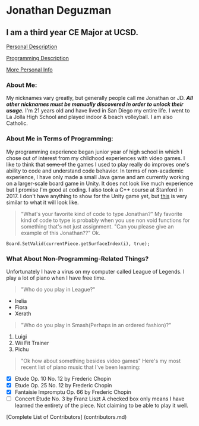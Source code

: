 # Jonathan Deguzman
## I am a third year CE Major at UCSD.
[Personal Description](#about-me)

[Programming Description](#about-me-in-terms-of-programming)

[More Personal Info](#what-about-non-programming-related-things)
### About Me:
My nicknames vary greatly, but generally people call me Jonathan or JD. ***All other nicknames must be manually discovered in order to unlock their usage.*** I'm 21 years old and have lived in San Diego my entire life. I went to La Jolla High School and played indoor & beach volleyball. I am also Catholic.
### About Me in Terms of Programming:
My programming experience began junior year of high school in which I chose out of interest from my childhood experiences with video games. I like to think that ~~some of~~ the games I used to play really do improves one's ability to code and understand code behavior. In terms of non-academic experience, I have only made a small Java game and am currently working on a larger-scale board game in Unity. It does not look like much experience but I promise I'm good at coding. I also took a C++ course at Stanford in 2017.
I don't have anything to show for the Unity game yet, but [this](https://www.youtube.com/watch?v=jf_Rdp6zsw4) is very similar to what it will look like.
> "What's your favorite kind of code to type Jonathan?"
My favorite kind of code to type is probably when you use non void functions for something that's not just assignment.
>"Can you please give an example of this Jonathan??"
Ok.
```
Board.SetValid(currentPiece.getSurfaceIndex(i), true);
```

### What About Non-Programming-Related Things?
Unfortunately I have a virus on my computer called League of Legends. I play a lot of piano when I have free time.
> "Who do you play in League?"
- Irelia
- Fiora
- Xerath
> "Who do you play in Smash(Perhaps in an ordered fashion)?"
1. Luigi
2. Wii Fit Trainer
3. Pichu
> "Ok how about something besides video games"
Here's my most recent list of piano music that I've been learning:
- [x] Etude Op. 10 No. 12 by Frederic Chopin
- [x] Etude Op. 25 No. 12 by Frederic Chopin
- [x] Fantaisie Impromptu Op. 66 by Frederic Chopin
- [ ] Concert Etude No. 3 by Franz Liszt
A checked box only means I have learned the entirety of the piece. Not claiming to be able to play it well.

[Complete List of Contributors] (contributors.md)